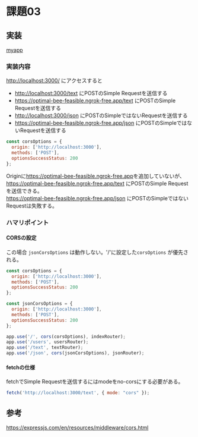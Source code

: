 # 課題03

## 実装

[myapp](./myapp)

### 実装内容

<http://localhost:3000/> にアクセスすると

- <http://localhost:3000/text> にPOSTのSimple Requestを送信する
- <https://optimal-bee-feasible.ngrok-free.app/text> にPOSTのSimple Requestを送信する
- <http://localhost:3000/json> にPOSTのSimpleではないRequestを送信する
- <https://optimal-bee-feasible.ngrok-free.app/json> にPOSTのSimpleではないRequestを送信する

```js
const corsOptions = {
  origin: ['http://localhost:3000'],
  methods: ['POST'],
  optionsSuccessStatus: 200
};
```

Originに<https://optimal-bee-feasible.ngrok-free.app>を追加していないが、  
<https://optimal-bee-feasible.ngrok-free.app/text> にPOSTのSimple Requestを送信できる。  
<https://optimal-bee-feasible.ngrok-free.app/json> にPOSTのSimpleではないRequestは失敗する。  

### ハマリポイント

#### CORSの設定

この場合 `jsonCorsOptions` は動作しない。'/'に設定した`corsOptions` が優先される。  

```js
const corsOptions = {
  origin: ['http://localhost:3000'],
  methods: ['POST'],
  optionsSuccessStatus: 200
};

const jsonCorsOptions = {
  origin: ['http://localhost:3000'],
  methods: ['POST'],
  optionsSuccessStatus: 200
};

app.use('/', cors(corsOptions), indexRouter);
app.use('/users', usersRouter);
app.use('/text', textRouter);
app.use('/json', cors(jsonCorsOptions), jsonRouter);
```

#### fetchの仕様

fetchでSimple Requestを送信するにはmodeをno-corsにする必要がある。  

```js
fetch('http://localhost:3000/text', { mode: "cors" });
```

## 参考

<https://expressjs.com/en/resources/middleware/cors.html>
